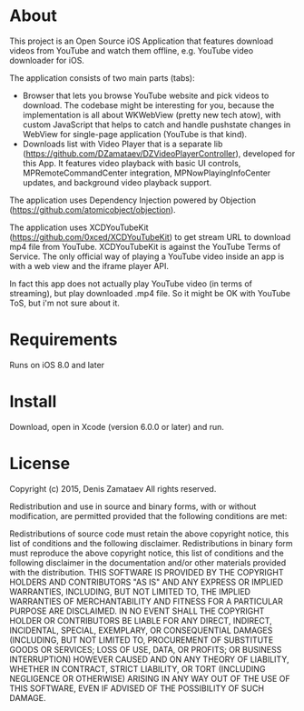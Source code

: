 About
=====

This project is an Open Source iOS Application that features download videos from YouTube and watch them offline, e.g. YouTube video downloader for iOS.

The application consists of two main parts (tabs):
* Browser that lets you browse YouTube website and pick videos to download. 
The codebase might be interesting for you, because the implementation is all about WKWebView (pretty new tech atow), with custom JavaScript that helps to catch and handle pushstate changes in WebView for single-page application (YouTube is that kind).
* Downloads list with Video Player that is a separate lib (https://github.com/DZamataev/DZVideoPlayerController), developed for this App. It features video playback with basic UI controls, MPRemoteCommandCenter integration, MPNowPlayingInfoCenter updates,  and background video playback support.

The application uses Dependency Injection powered by Objection (https://github.com/atomicobject/objection).

The application uses XCDYouTubeKit (https://github.com/0xced/XCDYouTubeKit) to get stream URL to download mp4 file from YouTube.
XCDYouTubeKit is against the YouTube Terms of Service. The only official way of playing a YouTube video inside an app is with a web view and the iframe player API.

In fact this app does not actually play YouTube video (in terms of streaming), but play downloaded .mp4 file. So it might be OK with YouTube ToS, but i'm not sure about it.

Requirements
============

Runs on iOS 8.0 and later

Install
=======

Download, open in Xcode (version 6.0.0 or later) and run.

License
=======

Copyright (c) 2015, Denis Zamataev All rights reserved.

Redistribution and use in source and binary forms, with or without modification, are permitted provided that the following conditions are met:

Redistributions of source code must retain the above copyright notice, this list of conditions and the following disclaimer. Redistributions in binary form must reproduce the above copyright notice, this list of conditions and the following disclaimer in the documentation and/or other materials provided with the distribution. THIS SOFTWARE IS PROVIDED BY THE COPYRIGHT HOLDERS AND CONTRIBUTORS "AS IS" AND ANY EXPRESS OR IMPLIED WARRANTIES, INCLUDING, BUT NOT LIMITED TO, THE IMPLIED WARRANTIES OF MERCHANTABILITY AND FITNESS FOR A PARTICULAR PURPOSE ARE DISCLAIMED. IN NO EVENT SHALL THE COPYRIGHT HOLDER OR CONTRIBUTORS BE LIABLE FOR ANY DIRECT, INDIRECT, INCIDENTAL, SPECIAL, EXEMPLARY, OR CONSEQUENTIAL DAMAGES (INCLUDING, BUT NOT LIMITED TO, PROCUREMENT OF SUBSTITUTE GOODS OR SERVICES; LOSS OF USE, DATA, OR PROFITS; OR BUSINESS INTERRUPTION) HOWEVER CAUSED AND ON ANY THEORY OF LIABILITY, WHETHER IN CONTRACT, STRICT LIABILITY, OR TORT (INCLUDING NEGLIGENCE OR OTHERWISE) ARISING IN ANY WAY OUT OF THE USE OF THIS SOFTWARE, EVEN IF ADVISED OF THE POSSIBILITY OF SUCH DAMAGE.
